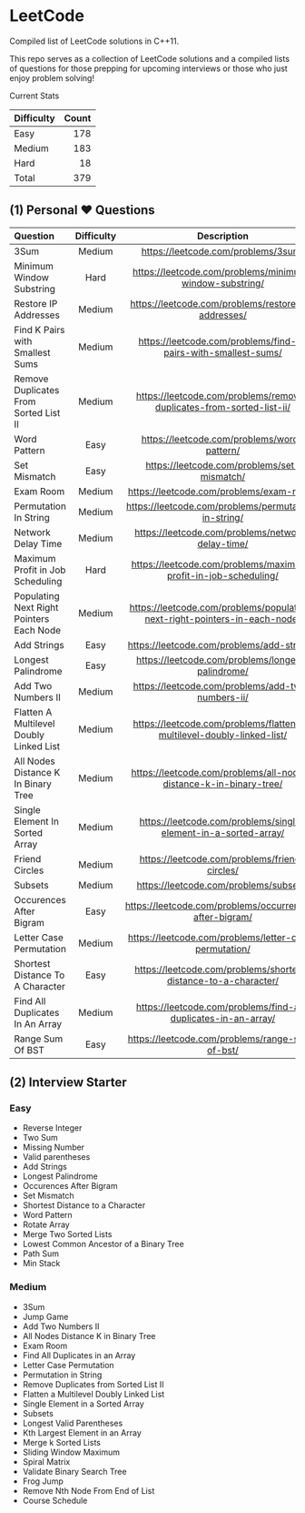 # LeetCode

Compiled list of LeetCode solutions in C++11.

This repo serves as a collection of LeetCode solutions and a compiled lists of questions for those prepping for upcoming interviews or those who just enjoy problem solving!

Current Stats

| Difficulty | Count |
| :--------- | ----: |
| Easy       |   178 |
| Medium     |   183 |
| Hard       |    18 |
| Total      |   379 |

## (1) Personal &hearts; Questions

| Question                                 | Difficulty |                                Description                                 | C++ |
| :--------------------------------------- | :--------: | :------------------------------------------------------------------------: | --: |
| 3Sum                                     |   Medium   |                    https://leetcode.com/problems/3sum/                     |     |
| Minimum Window Substring                 |    Hard    |          https://leetcode.com/problems/minimum-window-substring/           |     |
| Restore IP Addresses                     |   Medium   |            https://leetcode.com/problems/restore-ip-addresses/             |     |
| Find K Pairs with Smallest Sums          |   Medium   |       https://leetcode.com/problems/find-k-pairs-with-smallest-sums/       |     |
| Remove Duplicates From Sorted List II    |   Medium   |    https://leetcode.com/problems/remove-duplicates-from-sorted-list-ii/    |     |
| Word Pattern                             |    Easy    |                https://leetcode.com/problems/word-pattern/                 |     |
| Set Mismatch                             |    Easy    |                https://leetcode.com/problems/set-mismatch/                 |     |
| Exam Room                                |   Medium   |                  https://leetcode.com/problems/exam-room/                  |     |
| Permutation In String                    |   Medium   |            https://leetcode.com/problems/permutation-in-string/            |     |
| Network Delay Time                       |   Medium   |             https://leetcode.com/problems/network-delay-time/              |     |
| Maximum Profit in Job Scheduling         |    Hard    |      https://leetcode.com/problems/maximum-profit-in-job-scheduling/       |     |
| Populating Next Right Pointers Each Node |   Medium   | https://leetcode.com/problems/populating-next-right-pointers-in-each-node/ |     |
| Add Strings                              |    Easy    |                 https://leetcode.com/problems/add-strings/                 |     |
| Longest Palindrome                       |    Easy    |             https://leetcode.com/problems/longest-palindrome/              |     |
| Add Two Numbers II                       |   Medium   |             https://leetcode.com/problems/add-two-numbers-ii/              |     |
| Flatten A Multilevel Doubly Linked List  |   Medium   |   https://leetcode.com/problems/flatten-a-multilevel-doubly-linked-list/   |     |
| All Nodes Distance K In Binary Tree      |   Medium   |     https://leetcode.com/problems/all-nodes-distance-k-in-binary-tree/     |     |
| Single Element In Sorted Array           |   Medium   |      https://leetcode.com/problems/single-element-in-a-sorted-array/       |     |
| Friend Circles                           |   Medium   |               https://leetcode.com/problems/friend-circles/                |     |
| Subsets                                  |   Medium   |                   https://leetcode.com/problems/subsets/                   |     |
| Occurences After Bigram                  |    Easy    |          https://leetcode.com/problems/occurrences-after-bigram/           |     |
| Letter Case Permutation                  |   Medium   |           https://leetcode.com/problems/letter-case-permutation/           |     |
| Shortest Distance To A Character         |    Easy    |      https://leetcode.com/problems/shortest-distance-to-a-character/       |     |
| Find All Duplicates In An Array          |   Medium   |       https://leetcode.com/problems/find-all-duplicates-in-an-array/       |     |
| Range Sum Of BST                         |    Easy    |              https://leetcode.com/problems/range-sum-of-bst/               |     |

## (2) Interview Starter

### Easy

- Reverse Integer
- Two Sum
- Missing Number
- Valid parentheses
- Add Strings
- Longest Palindrome
- Occurences After Bigram
- Set Mismatch
- Shortest Distance to a Character
- Word Pattern
- Rotate Array
- Merge Two Sorted Lists
- Lowest Common Ancestor of a Binary Tree
- Path Sum
- Min Stack

### Medium

- 3Sum
- Jump Game
- Add Two Numbers II
- All Nodes Distance K in Binary Tree
- Exam Room
- Find All Duplicates in an Array
- Letter Case Permutation
- Permutation in String
- Remove Duplicates from Sorted List II
- Flatten a Multilevel Doubly Linked List
- Single Element in a Sorted Array
- Subsets
- Longest Valid Parentheses
- Kth Largest Element in an Array
- Merge k Sorted Lists
- Sliding Window Maximum
- Spiral Matrix
- Validate Binary Search Tree
- Frog Jump
- Remove Nth Node From End of List
- Course Schedule
